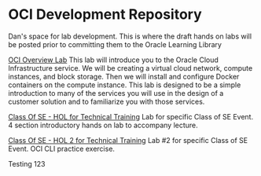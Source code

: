 # OCI Development Repository

Dan's space for lab development.   This is where the draft hands on labs will be posted prior to committing them to the Oracle Learning Library

[OCI Overview Lab](https://github.com/dankingsley001/oci-dev/tree/master/OCI_Overview_HOL)
This lab will introduce you to the Oracle Cloud Infrastructure service.  We will be creating a virtual cloud network, compute instances, and block storage.  Then we will install and configure Docker containers on the compute instance.   This lab is designed to be a simple introduction to many of the services you will use in the design of a customer solution and to familiarize you with those services.

[Class Of SE - HOL for Technical Training](https://github.com/dankingsley001/oci-dev/tree/master/Class-Of-HOL-01)
Lab for specific Class of SE Event.  4 section introductory hands on lab to accompany lecture.

[Class Of SE - HOL 2 for Technical Training](https://github.com/dankingsley001/oci-dev/tree/master/Class-Of-HOL-02)
Lab #2 for specific Class of SE Event.  OCI CLI practice exercise.

Testing 123

